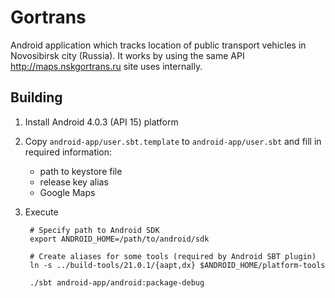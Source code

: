 # Gortrans

Android application which tracks location of public transport vehicles in Novosibirsk city (Russia). It works by using the same API http://maps.nskgortrans.ru site uses internally.

## Building

1. Install Android 4.0.3 (API 15) platform

1. Copy `android-app/user.sbt.template` to `android-app/user.sbt`
	and fill in required information:
	* path to keystore file
	* release key alias
	* Google Maps 

1. Execute

		# Specify path to Android SDK
		export ANDROID_HOME=/path/to/android/sdk
		
		# Create aliases for some tools (required by Android SBT plugin)
		ln -s ../build-tools/21.0.1/{aapt,dx} $ANDROID_HOME/platform-tools
		
		./sbt android-app/android:package-debug
